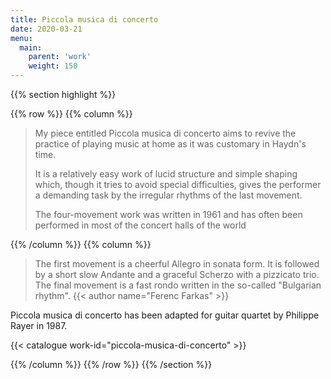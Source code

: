 ```yaml
---
title: Piccola musica di concerto
date: 2020-03-21
menu:
  main:
    parent: 'work'
    weight: 150
---
```


{{% section highlight %}}

{{% row %}}
{{% column %}}

> My piece entitled Piccola musica di concerto aims to revive the practice of
> playing music at home as it was customary in Haydn's time.
>
> It is a relatively easy work of lucid structure and simple shaping which,
> though it tries to avoid special difficulties, gives the performer a
> demanding task by the irregular rhythms of the last movement.
>
> The four-movement work was written in 1961 and has often been performed in
> most of the concert halls of the world


{{% /column %}}
{{% column %}}

> The first movement is a cheerful Allegro in sonata form. It is followed by
> a short slow Andante and a graceful Scherzo with a pizzicato trio.
> The final movement is a fast rondo written in the so-called "Bulgarian rhythm". 
> {{< author name="Ferenc Farkas" >}}

Piccola musica di concerto has been adapted for guitar quartet by
Philippe Rayer in 1987.

{{< catalogue work-id="piccola-musica-di-concerto" >}}

{{% /column %}}
{{% /row %}}
{{% /section %}}